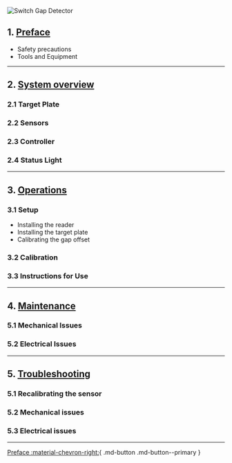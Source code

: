 ![Switch Gap Detector](assets/switchgap1.jpg)

## 1. [Preface](switchgap_preface)
* Safety precautions
* Tools and Equipment

---

## 2. [System overview](switchgap_overview)
### 2.1 Target Plate
### 2.2 Sensors
### 2.3 Controller
### 2.4 Status Light

---

## 3. [Operations](switchgap_operations)
### 3.1 Setup
* Installing the reader
* Installing the target plate
* Calibrating the gap offset

### 3.2 Calibration

### 3.3 Instructions for Use

---

## 4. [Maintenance](switchgap_maintenance)
### 5.1 Mechanical Issues
### 5.2 Electrical Issues

---

## 5. [Troubleshooting](switchgap_troubleshooting)
### 5.1 Recalibrating the sensor
### 5.2 Mechanical issues
### 5.3 Electrical issues

---

[Preface :material-chevron-right:](switchgap_preface.md){ .md-button .md-button--primary } 
